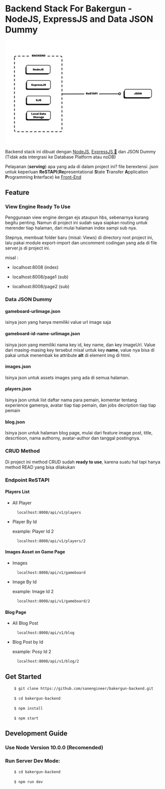 # Backend Stack For Bakergun - NodeJS, ExpressJS and Data JSON Dummy

![Flow-Diagram-NodeJS-ExpressJS-EJS-WithoutDB](Flow_Diagram_NodeJS_ExpressJS_EJS_WithoutDB_sm.png)

Backend stack ini dibuat dengan [NodeJS](https://nodejs.org), [ExpressJS 🚀](https://expressjs.com) dan JSON Dummy (Tidak ada intergrasi ke Database Platform atau noDB)

Pelayanan (**_serving_**) apa yang ada di dalam project ini? file berextensi .json untuk keperluan **ReSTAPI**(**Re**presentational **S**tate **T**ransfer **A**pplication **P**rogramming **I**nterface) ke [Front-End](https://github.com/sanengineer/backergun-fronent-html-css-js)

## Feature

### View Engine Ready To Use

Penggunaan view engine dengan ejs ataupun hbs, sebenarnya kurang begitu penting. Namun di project ini sudah saya siapkan routing untuk merender tiap halaman, dari mulai halaman index sampi sub nya.

Stepnya, membuat folder baru (misal: Views) di directory root project ini, lalu pakai module export-import dan uncomment codingan yang ada di file server.js di project ini.

misal :

- localhost:8008 (index)

- localhost:8008/page1 (sub)

- localhost:8008/page2 (sub)

### Data JSON Dummy

#### gameboard-urlimage.json

isinya json yang hanya memiliki value url image saja

#### gameboard-id-name-urlimage.json

isinya json yang memiliki nama key id, key name, dan key imageUrl. Value dari masing-masing key tersebut misal untuk key **name**, value nya bisa di pakai untuk menembak ke attribute **alt** di element img di html.

#### images.json

Isinya json untuk assets images yang ada di semua halaman.

#### players.json

Isinya json untuk list daftar nama para pemain, komentar tentang experience gamenya, avatar tiap tiap pemain, dan jobs decription tiap tiap pemain

#### blog.json

Isinya json untuk halaman blog page, mulai dari feature image post, title, descrtioon, nama authorny, avatar-author dan tanggal postingnya.

### CRUD Method

Di project ini method CRUD sudah **ready to use**, karena suatu hal tapi hanya method READ yang bisa dilakukan

### Endpoint ReSTAPI

#### Players List

- All Player

        localhost:8008/api/v1/players

- Player By Id

  example: Player Id 2

        localhost:8008/api/v1/players/2

#### Images Asset on Game Page

- Images

        localhost:8008/api/v1/gameboard

- Image By Id

  example: Image Id 2

        localhost:8008/api/v1/gameboard/2

#### Blog Page

- All Blog Post

        localhost:8008/api/v1/blog

- Blog Post by Id

  example: Posy Id 2

        localhost:8008/api/v1/blog/2

## Get Started

        $ git clone https://github.com/sanengineer/bakergun-backend.git

        $ cd bakergun-backend

        $ npm install

        $ npm start

## Development Guide

### Use Node Version 10.0.0 (Recomended)

### Run Server Dev Mode:

        $ cd bakergun-backend

        $ npm run dev
